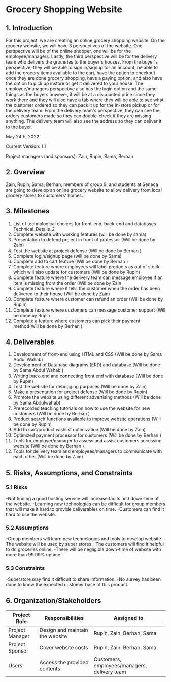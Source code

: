 # Grocery Shopping Website

## 1. Introduction

For this project, we are creating an online grocery shopping website. On the grocery website, we will have 3 perspectives of the website. One perspective will be of the online shopper, one will be for the employee/managers. Lastly, the third perspective will be for the delivery team who delivers the groceries to the buyer's houses. From the buyer's perspective, they will be able to sign in/signup for an account, be able to add the grocery items available to the cart, have the option to checkout once they are done grocery shopping, have a paying option, and also have the option to pick up instore or get it delivered to your house. The employee/managers perspective also has the login option and the same things as the buyers however, it will be at a discounted price since they work there and they will also have a tab where they will be able to see what the customer ordered so they can pack it up for the in-store pickup or for the delivery team. From the delivery team's perspective, they can see the orders customers made so they can double-check if they are missing anything. The delivery team will also see the address so they can deliver it to the buyer.

May 24th, 2022

Current Version: 1.1

Project managers (and sponsors): Zain, Rupin, Sama, Berhan


## 2. Overview

Zain, Rupin, Sama, Berhan, members of group 9, and students at Seneca are going to develop an online grocery website to allow delivery from local grocery stores to customers' homes.


## 3. Milestones
1. List of technological choices for front-end, back-end and databases Technical_Details_2 
2. Complete website with working features (will be done by sama)
3. Presentation to defend project in front of professor (Will be done by Zain)
4. Test the website at project defense  (Will be done by Berhan )
5. Complete login/signup page (will be done by Sama)
6. Complete add to cart feature (Will be done by Berhan )
7. Complete feature where employees will label products as out of stock which will also update for customers (Will be done by Rupin)
8. Complete feature where the delivery team can message employee if an item is missing from the order (Will be done by Zain
9. Complete feature where it tells the customer when the order has been delivered to their house  (Will be done by Zain)
10. Complete feature where customer can refund an order  (Will be done by Rupin)
11. Complete feature where customers can message customer support (Will be done by Rupin
12. Complete a feature where customers can pick their payment method(Will be done by Berhan )


## 4. Deliverables
1. Development of front-end using HTML and CSS (Will be done by Sama Abdul Wahab)
2. Development of Database diagrams (ERD) and database (Will be done by Sama Abdul Wahab )
3. Writing back-end and connecting front end with database (Will be done by Rupin)
4. Test the website for debugging purposes (Will be done by Zain)
5. Make a presentation for project defense (Will be done by Rupin)
6. Promote the website using different advertising methods (Will be done by Sama Abdulwahab)
7. Prerecorded teaching tutorials on how to use the website for new customers (Will be done by Berhan )
8. Product search functions available to improve website operations (Will be done by Rupin)
9. Add to cart/product wishlist optimization (Will be done by Zain)
10. Optimized payment processor for customers  (Will be done by Berhan ) 
11. Tools for employer/manager to assess and assist customers accessing website  (Will be done by Berhan )
12. Tools for delivery team and employees/managers to communicate with each other (Will be done by Zain)

## 5. Risks, Assumptions, and Constraints

### 5.1 Risks

-Not finding a good hosting service will increase faults and down-time of the website.
-Learning new technologies can be difficult for group members that will make it hard to provide deliverables on time.
-Customers can find it hard to use the website.

### 5.2 Assumptions

-Group members will learn new technologies and tools to develop website.
-The website will be used by super stores.
-The customers will find it helpful to do groceries online.
-There will be negligible down-time of website with more than 99.99% uptime.

### 5.3 Constraints

-Superstore may find it difficult to share information.
-No survey has been done to know the expected customer base of this product.


## 6. Organization/Stakeholders

| Project Role | Responsibilities | Assigned to |
| ----------- | ----------- | ----------- |
| Project Manager | Design and maintain the website| Rupin, Zain, Berhan, Sama|
| Project Sponsor | Cover website costs | Rupin, Zain, Berhan, Sama|
| Users | Access the provided contents  | Customers, employees/managers, delivery team|






